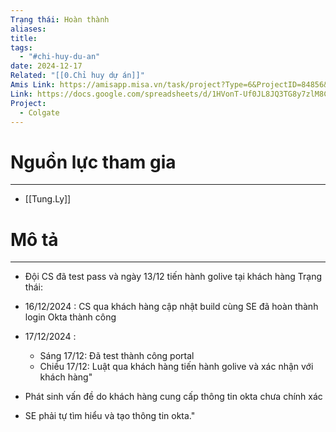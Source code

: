 ```yaml
---
Trạng thái: Hoàn thành
aliases: 
title: 
tags:
  - "#chi-huy-du-an"
date: 2024-12-17
Related: "[[0.Chỉ huy dự án]]"
Amis Link: https://amisapp.misa.vn/task/project?Type=6&ProjectID=84856&DepartmentID=62436
Link: https://docs.google.com/spreadsheets/d/1HVonT-Uf0JL8JQ3TG8y7zlM8CnDK-cjFH6eJEacA3LM/edit?gid=1445494370#gid=1445494370
Project:
  - Colgate
---
```


# Nguồn lực tham gia
---

- [[Tung.Ly]]

# Mô tả
---

- Đội CS đã test pass và ngày 13/12 tiến hành golive tại khách hàng
Trạng thái:
- 16/12/2024 : CS qua khách hàng cập nhật build cùng SE đã hoàn thành login Okta thành công
- 17/12/2024 : 
   - Sáng 17/12: Đã test thành công portal 
   - Chiều  17/12: Luật qua khách hàng tiến hành golive và xác nhận với khách hàng"

- Phát sinh vấn đề do khách hàng cung cấp thông tin okta chưa chính xác
- SE phải tự tìm hiểu và tạo thông tin okta."